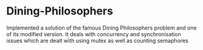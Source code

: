 # Dining-Philosophers
Implemented a solution of the famous Dining Philosophers problem and one of its modified version. It deals with concurrency and synchronisation issues which are dealt with using mutex as well as counting semaphores
